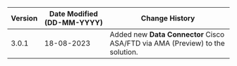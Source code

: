 | **Version** | **Date Modified (DD-MM-YYYY)** | **Change History**                                                 |
|-------------|--------------------------------|--------------------------------------------------------------------|
| 3.0.1       | 18-08-2023                     | Added new **Data Connector** Cisco ASA/FTD via AMA (Preview) to the solution.     |                                                            |
                                                                                                                 
